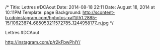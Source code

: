 /*
Title: Lettres #DCAout
Date: 2014-08-18 22:11
Date: August 18, 2014 at 10:11PM
Template: page
Background: http://scontent-b.cdninstagram.com/hphotos-xaf1/t51.2885-15/10623874_685053211572785_1244958177_n.jpg
*/

Lettres #DCAout

http://instagram.com/p/r2kFbwPhIY/
